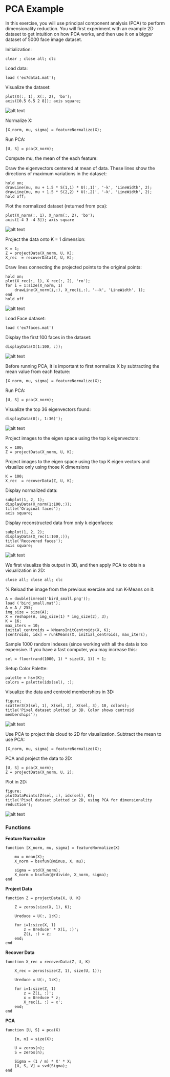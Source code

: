# PCA Example

In this exercise, you will use principal component analysis (PCA) to perform dimensionality reduction. You will first experiment with an example 2D dataset to get intuition on how PCA works, and then use it on a bigger dataset of 5000 face image dataset.

Initialization:

	clear ; close all; clc

Load data:
	
	load ('ex7data1.mat');

Visualize the dataset:

	plot(X(:, 1), X(:, 2), 'bo');
	axis([0.5 6.5 2 8]); axis square;

![alt text](/Week_8/Octave_MatlabTutorials/Assets/Plot.png)

Normalize X:

	[X_norm, mu, sigma] = featureNormalize(X);

Run PCA:

	[U, S] = pca(X_norm);

Compute mu, the mean of the each feature:

Draw the eigenvectors centered at mean of data. These lines show the directions of maximum variations in the dataset:
	
	hold on;
	drawLine(mu, mu + 1.5 * S(1,1) * U(:,1)', '-k', 'LineWidth', 2);
	drawLine(mu, mu + 1.5 * S(2,2) * U(:,2)', '-k', 'LineWidth', 2);
	hold off;

Plot the normalized dataset (returned from pca):

	plot(X_norm(:, 1), X_norm(:, 2), 'bo');
	axis([-4 3 -4 3]); axis square

![alt text](/Week_8/Octave_MatlabTutorials/Assets/Eigen.png)

Project the data onto K = 1 dimension:

	K = 1;
	Z = projectData(X_norm, U, K);
	X_rec  = recoverData(Z, U, K);

Draw lines connecting the projected points to the original points:

	hold on;
	plot(X_rec(:, 1), X_rec(:, 2), 'ro');
	for i = 1:size(X_norm, 1)
    	drawLine(X_norm(i,:), X_rec(i,:), '--k', 'LineWidth', 1);
	end
	hold off

![alt text](/Week_8/Octave_MatlabTutorials/Assets/Projections.png)

Load Face dataset:

	load ('ex7faces.mat')

Display the first 100 faces in the dataset:

	displayData(X(1:100, :));

![alt text](/Week_8/Octave_MatlabTutorials/Assets/FacesDataset.png)

Before running PCA, it is important to first normalize X by subtracting the mean value from each feature:

	[X_norm, mu, sigma] = featureNormalize(X);

Run PCA:

	[U, S] = pca(X_norm);

Visualize the top 36 eigenvectors found:

	displayData(U(:, 1:36)');

![alt text](/Week_8/Octave_MatlabTutorials/Assets/PCA.png)

Project images to the eigen space using the top k eigenvectors:

	K = 100;
	Z = projectData(X_norm, U, K);

Project images to the eigen space using the top K eigen vectors and visualize only using those K dimensions

	K = 100;
	X_rec  = recoverData(Z, U, K);

Display normalized data:

	subplot(1, 2, 1);
	displayData(X_norm(1:100,:));
	title('Original faces');
	axis square;

Display reconstructed data from only k eigenfaces:

	subplot(1, 2, 2);
	displayData(X_rec(1:100,:));
	title('Recovered faces');
	axis square;

![alt text](/Week_8/Octave_MatlabTutorials/Assets/Recovered.png)

We first visualize this output in 3D, and then apply PCA to obtain a visualization in 2D:

	close all; close all; clc

% Reload the image from the previous exercise and run K-Means on it:

	A = double(imread('bird_small.png'));
	load ('bird_small.mat');
	A = A / 255;
	img_size = size(A);
	X = reshape(A, img_size(1) * img_size(2), 3);
	K = 16; 
	max_iters = 10;
	initial_centroids = kMeansInitCentroids(X, K);
	[centroids, idx] = runkMeans(X, initial_centroids, max_iters);

Sample 1000 random indexes (since working with all the data is too expensive. If you have a fast computer, you may increase this:

	sel = floor(rand(1000, 1) * size(X, 1)) + 1;

Setup Color Palette:

	palette = hsv(K);
	colors = palette(idx(sel), :);

Visualize the data and centroid memberships in 3D:

	figure;
	scatter3(X(sel, 1), X(sel, 2), X(sel, 3), 10, colors);
	title('Pixel dataset plotted in 3D. Color shows centroid memberships');

![alt text](/Week_8/Octave_MatlabTutorials/Assets/Plot3D.png)

Use PCA to project this cloud to 2D for visualization.
Subtract the mean to use PCA:

	[X_norm, mu, sigma] = featureNormalize(X);

PCA and project the data to 2D:

	[U, S] = pca(X_norm);
	Z = projectData(X_norm, U, 2);

Plot in 2D:

	figure;
	plotDataPoints(Z(sel, :), idx(sel), K);
	title('Pixel dataset plotted in 2D, using PCA for dimensionality reduction');

![alt text](/Week_8/Octave_MatlabTutorials/Assets/Plot2D.png)

### Functions

__Feature Normalize__

	function [X_norm, mu, sigma] = featureNormalize(X)

		mu = mean(X);
		X_norm = bsxfun(@minus, X, mu);

		sigma = std(X_norm);
		X_norm = bsxfun(@rdivide, X_norm, sigma);
	end

__Project Data__

	function Z = projectData(X, U, K)

		Z = zeros(size(X, 1), K);

		Ureduce = U(:, 1:K);

		for i=1:size(X, 1)
			z = Ureduce' * X(i, :)';
			Z(i, :) = z;
		end;
	end

__Recover Data__

	function X_rec = recoverData(Z, U, K)

		X_rec = zeros(size(Z, 1), size(U, 1));

		Ureduce = U(:, 1:K);

		for i=1:size(Z, 1)
			z = Z(i, :)';
			x = Ureduce * z;
			X_rec(i, :) = x';
		end;
	end

__PCA__

	function [U, S] = pca(X)

		[m, n] = size(X);

		U = zeros(n);
		S = zeros(n);

		Sigma = (1 / m) * X' * X;
		[U, S, V] = svd(Sigma);
	end